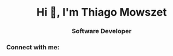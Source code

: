 <h1 align="center">Hi 👋, I'm Thiago Mowszet</h1>
<h3 align="center">Software Developer</h3>

<h3 align="left">Connect with me:</h3>
<p align="left">
</p>
